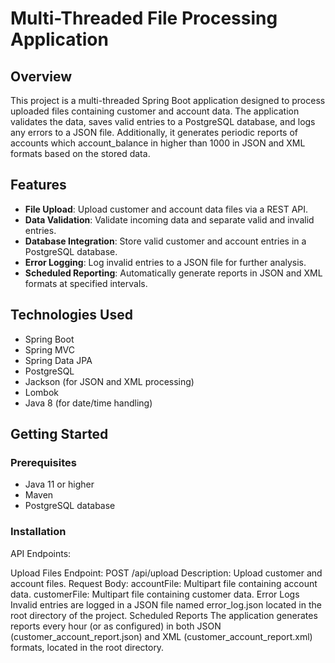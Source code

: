 # Multi-Threaded File Processing Application

## Overview

This project is a multi-threaded Spring Boot application designed to process uploaded files containing customer and account data. The application validates the data, saves valid entries to a PostgreSQL database, and logs any errors to a JSON file. Additionally, it generates periodic reports of accounts which account_balance in higher than 1000 in JSON and XML formats based on the stored data.

## Features

- **File Upload**: Upload customer and account data files via a REST API.
- **Data Validation**: Validate incoming data and separate valid and invalid entries.
- **Database Integration**: Store valid customer and account entries in a PostgreSQL database.
- **Error Logging**: Log invalid entries to a JSON file for further analysis.
- **Scheduled Reporting**: Automatically generate reports in JSON and XML formats at specified intervals.

## Technologies Used

- Spring Boot
- Spring MVC
- Spring Data JPA
- PostgreSQL
- Jackson (for JSON and XML processing)
- Lombok
- Java 8 (for date/time handling)

## Getting Started

### Prerequisites

- Java 11 or higher
- Maven
- PostgreSQL database

### Installation

API Endpoints:  

Upload Files
Endpoint: POST /api/upload
Description: Upload customer and account files.
Request Body:
accountFile: Multipart file containing account data.
customerFile: Multipart file containing customer data.
Error Logs
Invalid entries are logged in a JSON file named error_log.json located in the root directory of the project.
Scheduled Reports
The application generates reports every hour (or as configured) in both JSON (customer_account_report.json) and XML (customer_account_report.xml) formats, located in the root directory.
